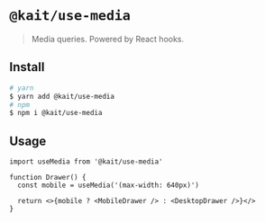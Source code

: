 # `@kait/use-media`

> Media queries. Powered by React hooks.

## Install

```bash
# yarn
$ yarn add @kait/use-media
# npm
$ npm i @kait/use-media
```

## Usage

```tsx
import useMedia from '@kait/use-media'

function Drawer() {
  const mobile = useMedia('(max-width: 640px)')

  return <>{mobile ? <MobileDrawer /> : <DesktopDrawer />}</>
}
```
